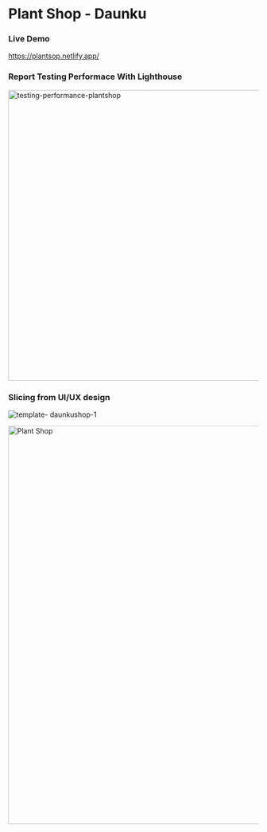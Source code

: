 # Plant Shop - Daunku

### Live Demo

https://plantsop.netlify.app/

### Report Testing Performace With Lighthouse

<img width="584" alt="testing-performance-plantshop" src="https://user-images.githubusercontent.com/60416437/177280808-f33619a6-b0ce-4529-93b5-56b18704b7e4.png">

### Slicing from UI/UX design

![template- daunkushop-1](https://user-images.githubusercontent.com/60416437/177284685-b0ebf9cb-3171-4c2a-a293-9370c41eb845.png)

<img width="800" alt="Plant Shop" src="https://user-images.githubusercontent.com/60416437/175761390-bcc7835a-aefb-4ae2-95f5-5b8b30e99683.png">
